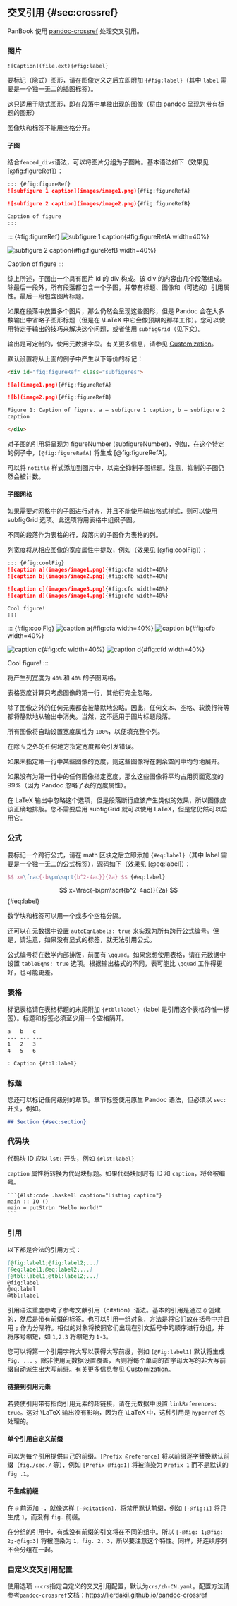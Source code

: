 
## 交叉引用 {#sec:crossref}

PanBook 使用 [pandoc-crossref](http://lierdakil.github.io/pandoc-crossref/) 处理交叉引用。

### 图片

```
![Caption](file.ext){#fig:label}
```

要标记（隐式）图形，请在图像定义之后立即附加 `{#fig:label}`（其中 `label` 需要是一个独一无二的插图标签）。

这只适用于隐式图形，即在段落中单独出现的图像（将由 pandoc 呈现为带有标题的图形）

图像块和标签不能用空格分开。

#### 子图
结合`fenced_divs`语法，可以将图片分组为子图片。基本语法如下（效果见 [@fig:figureRef]）：

```markdown
::: {#fig:figureRef}
![subfigure 1 caption](images/image1.png){#fig:figureRefA}

![subfigure 2 caption](images/image2.png){#fig:figureRefB}

Caption of figure
:::
```

::: {#fig:figureRef}
![subfigure 1 caption](images/image1.png){#fig:figureRefA width=40%}

![subfigure 2 caption](images/image2.png){#fig:figureRefB width=40%}

Caption of figure
:::

综上所述，子图由一个具有图片 id 的 div 构成。该 div 的内容由几个段落组成。除最后一段外，所有段落都包含一个子图，并带有标题、图像和（可选的）引用属性。最后一段包含图片标题。

如果在段落中放置多个图片，那么仍然会呈现这些图形，但是 Pandoc 会在大多数输出中省略子图形标题（但是在 \LaTeX 中它会像预期的那样工作）。您可以使用特定于输出的技巧来解决这个问题，或者使用 `subfigGrid`（见下文）。

输出是可定制的，使用元数据字段。有关更多信息，请参见 [Customization](http://lierdakil.github.io/pandoc-crossref/#customization)。

默认设置将从上面的例子中产生以下等价的标记：

```markdown
<div id="fig:figureRef" class="subfigures">

![a](image1.png){#fig:figureRefA}

![b](image2.png){#fig:figureRefB}

Figure 1: Caption of figure. a — subfigure 1 caption, b — subfigure 2
caption

</div>
```

对子图的引用将呈现为 figureNumber (subfigureNumber)，例如，在这个特定的例子中，`[@fig:figureRefA]` 将生成 [@fig:figureRefA]。

可以将 `notitle` 样式添加到图片中，以完全抑制子图标题。注意，抑制的子图仍然会被计数。

#### 子图网格

如果需要对网格中的子图进行对齐，并且不能使用输出格式样式，则可以使用 subfigGrid 选项。此选项将用表格中组织子图。

不同的段落作为表格的行，段落内的子图作为表格的列。

列宽度将从相应图像的宽度属性中提取，例如（效果见 [@fig:coolFig]）：

```markdown
::: {#fig:coolFig}
![caption a](images/image1.png){#fig:cfa width=40%}
![caption b](images/image2.png){#fig:cfb width=40%}

![caption c](images/image3.png){#fig:cfc width=40%}
![caption d](images/image4.png){#fig:cfd width=40%}

Cool figure!
:::
```

::: {#fig:coolFig}
![caption a](images/image1.png){#fig:cfa width=40%}
![caption b](images/image2.png){#fig:cfb width=40%}

![caption c](images/image3.png){#fig:cfc width=40%}
![caption d](images/image4.png){#fig:cfd width=40%}

Cool figure!
:::

将产生列宽度为 `40%` 和 `40%` 的子图网格。

表格宽度计算只考虑图像的第一行，其他行完全忽略。

除了图像之外的任何元素都会被静默地忽略。因此，任何文本、空格、软换行符等都将静默地从输出中消失。当然，这不适用于图片标题段落。

所有图像将自动设置宽度属性为 `100%`，以便填充整个列。

在除 `%` 之外的任何地方指定宽度都会引发错误。

如果未指定第一行中某些图像的宽度，则这些图像将在剩余空间中均匀地展开。

如果没有为第一行中的任何图像指定宽度，那么这些图像将平均占用页面宽度的 99%（因为 Pandoc 忽略了表的宽度属性）。

在 LaTeX 输出中忽略这个选项，但是段落断行应该产生类似的效果，所以图像应该正确地排版。您不需要启用 subfigGrid 就可以使用 LaTeX，但是您仍然可以启用它。

### 公式

要标记一个跨行公式，请在 math 区块之后立即添加 `{#eq:label}`（其中 label 需要是一个独一无二的公式标签），源码如下（效果见 [@eq:label]）：
```latex
$$ x=\frac{-b\pm\sqrt{b^2-4ac}}{2a} $$ {#eq:label}
```

$$ x=\frac{-b\pm\sqrt{b^2-4ac}}{2a} $$ {#eq:label}

数学块和标签可以用一个或多个空格分隔。

还可以在元数据中设置 `autoEqnLabels: true` 来实现为所有跨行公式编号。但是，请注意，如果没有显式的标签，就无法引用公式。

公式编号将在数学内部排版，前面有 `\qquad`。如果您想使用表格，请在元数据中设置 `tableEqns: true` 选项。根据输出格式的不同，表可能比 `\qquad` 工作得更好，也可能更差。

### 表格

标记表格请在表格标题的末尾附加 `{#tbl:label}`（label 是引用这个表格的惟一标签）。标题和标签必须至少用一个空格隔开。

```markdown
a   b   c
--- --- ---
1   2   3
4   5   6

: Caption {#tbl:label}
```

### 标题

您还可以标记任何级别的章节。章节标签使用原生 Pandoc 语法，但必须以 `sec:` 开头，例如。

``` markdown
## Section {#sec:section}
```

### 代码块

代码块 ID 应以 `lst:` 开头，例如 `{#lst:label}`

`caption` 属性将转换为代码块标题。如果代码块同时有 ID 和 `caption`，将会被编号。

~~~
```{#lst:code .haskell caption="Listing caption"}
main :: IO ()
main = putStrLn "Hello World!"
```
~~~

### 引用

以下都是合法的引用方式：

```markdown
[@fig:label1;@fig:label2;...]
[@eq:label1;@eq:label2;...]
[@tbl:label1;@tbl:label2;...]
@fig:label
@eq:label
@tbl:label
```
引用语法重度参考了参考文献引用（citation）语法。基本的引用是通过 `@` 创建的，然后是带有前缀的标签。也可以引用一组对象，方法是将它们放在括号中并且用 `;` 作为分隔符。相似的对象将按照它们出现在引文括号中的顺序进行分组，并将序号缩短，如 `1,2,3` 将缩短为  `1-3`。

您可以将第一个引用字符大写以获得大写前缀，例如 `[@Fig:label1]` 默认将生成 `Fig. ...` 。除非使用元数据设置覆盖，否则将每个单词的首字母大写的非大写前缀自动派生出大写前缀。有关更多信息参见 [Customization](https://lierdakil.github.io/pandoc-crossref/#customization)。

#### 链接到引用元素

若要使引用带有指向引用元素的超链接，请在元数据中设置 `linkReferences: true`。这对 \LaTeX 输出没有影响，因为在 \LaTeX 中，这种引用是 `hyperref` 包处理的。

#### 单个引用自定义前缀
可以为每个引用提供自己的前缀。`[Prefix @reference]` 将以前缀逐字替换默认前缀（`fig./sec./` 等），例如 `[Prefix @fig:1]` 将被渲染为 `Prefix 1` 而不是默认的 `fig .1`。

#### 不生成前缀

在 `@` 前添加 `-`，就像这样 `[-@citation]`，将禁用默认前缀，例如 `[-@fig:1]` 将只生成 `1`，而没有 `fig.` 前缀。

在分组的引用中，有或没有前缀的引文将在不同的组中。所以 `[-@fig: 1;@fig: 2;-@fig:3]` 将被渲染为 `1，fig. 2, 3`，所以要注意这个特性。同样，非连续序列不会分组在一起。

### 自定义交叉引用配置

使用选项 `--crs`指定自定义的交叉引用配置，默认为`crs/zh-CN.yaml`。配置方法请参考`pandoc-crossref`文档：https://lierdakil.github.io/pandoc-crossref